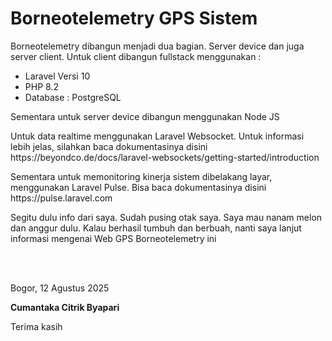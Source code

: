 # Borneotelemetry GPS Sistem
Borneotelemetry dibangun menjadi dua bagian. Server device dan juga server client. Untuk client dibangun fullstack menggunakan : 
<ul>
  <li>Laravel Versi 10</li>
  <li>PHP 8.2</li>
  <li>Database : PostgreSQL</li>
</ul>

<p>Sementara untuk server device dibangun menggunakan Node JS</p>

<p>Untuk data realtime menggunakan Laravel Websocket. Untuk informasi lebih jelas, silahkan baca dokumentasinya disini
https://beyondco.de/docs/laravel-websockets/getting-started/introduction</p>

<p>Sementara untuk memonitoring kinerja sistem dibelakang layar, menggunakan Laravel Pulse. Bisa baca dokumentasinya disini
https://pulse.laravel.com</p>

<p>Segitu dulu info dari saya. Sudah pusing otak saya. Saya mau nanam melon dan anggur dulu. Kalau berhasil tumbuh dan berbuah, nanti saya lanjut informasi mengenai Web GPS Borneotelemetry ini</p>
<br><br>
<p>Bogor, 12 Agustus 2025</p>

<b>Cumantaka Citrik Byapari</b>
<p>Terima kasih</p>

